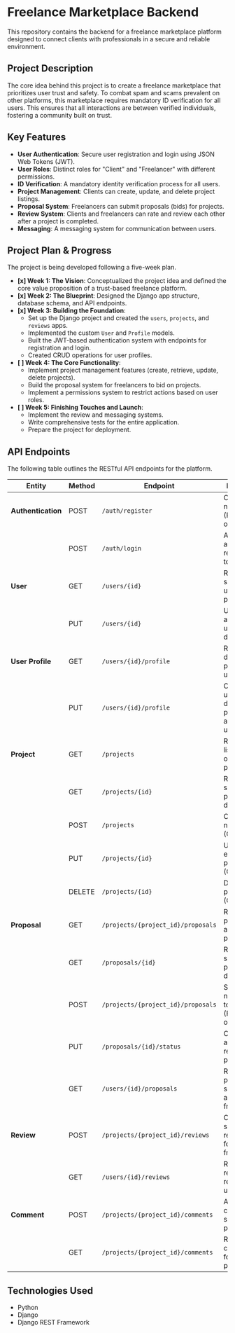 # Freelance Marketplace Backend

This repository contains the backend for a freelance marketplace platform designed to connect clients with professionals in a secure and reliable environment.

## Project Description

The core idea behind this project is to create a freelance marketplace that prioritizes user trust and safety. To combat spam and scams prevalent on other platforms, this marketplace requires mandatory ID verification for all users. This ensures that all interactions are between verified individuals, fostering a community built on trust.

## Key Features

*   **User Authentication**: Secure user registration and login using JSON Web Tokens (JWT).
*   **User Roles**: Distinct roles for "Client" and "Freelancer" with different permissions.
*   **ID Verification**: A mandatory identity verification process for all users.
*   **Project Management**: Clients can create, update, and delete project listings.
*   **Proposal System**: Freelancers can submit proposals (bids) for projects.
*   **Review System**: Clients and freelancers can rate and review each other after a project is completed.
*   **Messaging**: A messaging system for communication between users.

## Project Plan & Progress

The project is being developed following a five-week plan.

*   **[x] Week 1: The Vision**: Conceptualized the project idea and defined the core value proposition of a trust-based freelance platform.
*   **[x] Week 2: The Blueprint**: Designed the Django app structure, database schema, and API endpoints.
*   **[x] Week 3: Building the Foundation**:
    *   Set up the Django project and created the `users`, `projects`, and `reviews` apps.
    *   Implemented the custom `User` and `Profile` models.
    *   Built the JWT-based authentication system with endpoints for registration and login.
    *   Created CRUD operations for user profiles.
*   **[ ] Week 4: The Core Functionality**:
    *   Implement project management features (create, retrieve, update, delete projects).
    *   Build the proposal system for freelancers to bid on projects.
    *   Implement a permissions system to restrict actions based on user roles.
*   **[ ] Week 5: Finishing Touches and Launch**:
    *   Implement the review and messaging systems.
    *   Write comprehensive tests for the entire application.
    *   Prepare the project for deployment.

## API Endpoints

The following table outlines the RESTful API endpoints for the platform.

| Entity         | Method | Endpoint                               | Description                                                      |
| -------------- | ------ | -------------------------------------- | ---------------------------------------------------------------- |
| **Authentication** | POST   | `/auth/register`                       | Creates a new user (Freelancer or Client).                       |
|                | POST   | `/auth/login`                          | Authenticates a user and returns a token.                        |
| **User**           | GET    | `/users/{id}`                          | Retrieves a specific user's public profile.                      |
|                | PUT    | `/users/{id}`                          | Updates the authenticated user's details.                        |
| **User Profile**   | GET    | `/users/{id}/profile`                  | Retrieves the detailed profile for a user.                       |
|                | PUT    | `/users/{id}/profile`                  | Creates or updates the detailed profile for the authenticated user.|
| **Project**        | GET    | `/projects`                            | Retrieves a list of all open projects.                           |
|                | GET    | `/projects/{id}`                       | Retrieves a specific project's details.                          |
|                | POST   | `/projects`                            | Creates a new project (Client only).                             |
|                | PUT    | `/projects/{id}`                       | Updates an existing project (Client only).                       |
|                | DELETE | `/projects/{id}`                       | Deletes a project (Client only).                                 |
| **Proposal**       | GET    | `/projects/{project_id}/proposals`     | Retrieves all proposals for a specific project.                  |
|                | GET    | `/proposals/{id}`                      | Retrieves a specific proposal's details.                         |
|                | POST   | `/projects/{project_id}/proposals`     | Submits a new proposal to a project (Freelancer only).           |
|                | PUT    | `/proposals/{id}/status`               | Client accepts or rejects a proposal.                            |
|                | GET    | `/users/{id}/proposals`                | Retrieves all proposals submitted by a specific freelancer.      |
| **Review**         | POST   | `/projects/{project_id}/reviews`       | Client submits a review/rating for a freelancer.                 |
|                | GET    | `/users/{id}/reviews`                  | Retrieves all reviews received by a user.                        |
| **Comment**        | POST   | `/projects/{project_id}/comments`      | Adds a comment to a specific project.                            |
|                | GET    | `/projects/{project_id}/comments`      | Retrieves all comments for a specific project.                   |

## Technologies Used

*   Python
*   Django
*   Django REST Framework
